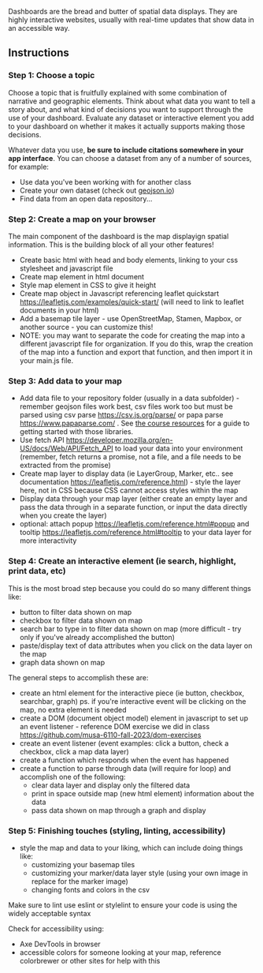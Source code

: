 Dashboards are the bread and butter of spatial data displays. They are highly interactive websites, usually with real-time updates that show data in an accessible way.


## Instructions

### Step 1: Choose a topic

Choose a topic that is fruitfully explained with some combination of narrative and geographic elements. Think about what data you want to tell a story about, and what kind of decisions you want to support through the use of your dashboard. Evaluate any dataset or interactive element you add to your dashboard on whether it makes it actually supports making those decisions.

Whatever data you use, **be sure to include citations somewhere in your app interface**. You can choose a dataset from any of a number of sources, for example:

* Use data you've been working with for another class
* Create your own dataset (check out [geojson.io](https://geojson.io))
* Find data from an open data repository...

### Step 2: Create a map on your browser

The main component of the dashboard is the map displayign spatial information. This is the building block of all your other features!

* Create basic html with head and body elements, linking to your css stylesheet and javascript file
* Create map element in html document
* Style map element in CSS to give it height
* Create map object in Javascript referencing leaflet quickstart https://leafletjs.com/examples/quick-start/ (will need to link to leaflet documents in your html)
* Add a basemap tile layer - use OpenStreetMap, Stamen, Mapbox, or another source - you can customize this!
* NOTE: you may want to separate the code for creating the map into a different javascript file for organization. If you do this, wrap the creation of the map into a function and export that function, and then import it in your main.js file.

### Step 3: Add data to your map

* Add data file to your repository folder (usually in a data subfolder) - remember geojson files work best, csv files work too but must be parsed using csv parse https://csv.js.org/parse/ or papa parse https://www.papaparse.com/ . See [the course resources](https://github.com/musa-6110-fall-2023/course-info/blob/main/resources/data-format-csv.md) for a guide to getting started with those libraries.
* Use fetch API https://developer.mozilla.org/en-US/docs/Web/API/Fetch_API to load your data into your environment (remember, fetch returns a promise, not a file, and a file needs to be extracted from the promise)
* Create map layer to display data (ie LayerGroup, Marker, etc.. see documentation https://leafletjs.com/reference.html) - style the layer here, not in CSS because CSS cannot access styles within the map 
* Display data through your map layer (either create an empty layer and pass the data through in a separate function, or input the data directly when you create the layer)
* optional: attach popup https://leafletjs.com/reference.html#popup and tooltip https://leafletjs.com/reference.html#tooltip to your data layer for more interactivity

### Step 4: Create an interactive element (ie search, highlight, print data, etc)

This is the most broad step because you could do so many different things like: 
* button to filter data shown on map
* checkbox to filter data shown on map
* search bar to type in to filter data shown on map (more difficult - try only if you've already accomplished the button)
* paste/display text of data attributes when you click on the data layer on the map
* graph data shown on map

The general steps to accomplish these are:
* create an html element for the interactive piece (ie button, checkbox, searchbar, graph) ps. if you're interactive event will be clicking on the map, no extra element is needed
* create a DOM (document object model) element in javascript to set up an event listener - reference DOM exercise we did in class https://github.com/musa-6110-fall-2023/dom-exercises
* create an event listener (event examples: click a button, check a checkbox, click a map data layer)
* create a function which responds when the event has happened
* create a function to parse through data (will require for loop) and accomplish one of the following:
    * clear data layer and display only the filtered data
    * print in space outside map (new html element) information about the data
    * pass data shown on map through a graph and display
 
### Step 5: Finishing touches (styling, linting, accessibility)

* style the map and data to your liking, which can include doing things like:
   * customizing your basemap tiles
   * customizing your marker/data layer style (using your own image in replace for the marker image)
   * changing fonts and colors in the csv

Make sure to lint use eslint or stylelint to ensure your code is using the widely acceptable syntax

Check for accessibility using:
* Axe DevTools in browser
* accessible colors for someone looking at your map, reference colorbrewer or other sites for help with this 


  
